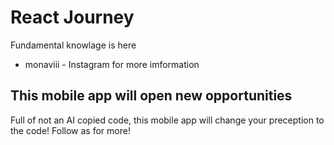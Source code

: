 # React Journey

Fundamental knowlage is here

- monaviii - Instagram for more imformation

## This mobile app will open new opportunities

Full of not an AI copied code, this mobile app will change your preception to the code! Follow as for more!
